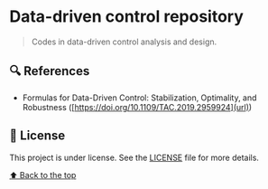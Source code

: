 # Data-driven control repository

> Codes in data-driven control analysis and design.

## 🔍 References
- Formulas for Data-Driven Control: Stabilization, Optimality, and Robustness ([https://doi.org/10.1109/TAC.2019.2959924](url))

## 📝 License

This project is under license. See the [LICENSE](LICENSE) file for more details.

[⬆ Back to the top](https://github.com/gabrielfreitasm/DDC#data-driven-control-repository)<br>
